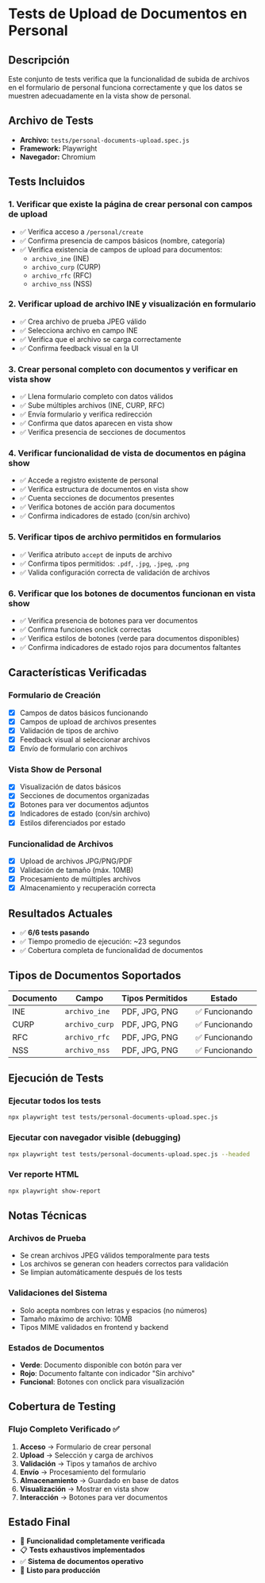 # Tests de Upload de Documentos en Personal

## Descripción
Este conjunto de tests verifica que la funcionalidad de subida de archivos en el formulario de personal funciona correctamente y que los datos se muestren adecuadamente en la vista show de personal.

## Archivo de Tests
- **Archivo:** `tests/personal-documents-upload.spec.js`
- **Framework:** Playwright
- **Navegador:** Chromium

## Tests Incluidos

### 1. Verificar que existe la página de crear personal con campos de upload
- ✅ Verifica acceso a `/personal/create`
- ✅ Confirma presencia de campos básicos (nombre, categoría)
- ✅ Verifica existencia de campos de upload para documentos:
  - `archivo_ine` (INE)
  - `archivo_curp` (CURP)
  - `archivo_rfc` (RFC) 
  - `archivo_nss` (NSS)

### 2. Verificar upload de archivo INE y visualización en formulario
- ✅ Crea archivo de prueba JPEG válido
- ✅ Selecciona archivo en campo INE
- ✅ Verifica que el archivo se carga correctamente
- ✅ Confirma feedback visual en la UI

### 3. Crear personal completo con documentos y verificar en vista show
- ✅ Llena formulario completo con datos válidos
- ✅ Sube múltiples archivos (INE, CURP, RFC)
- ✅ Envía formulario y verifica redirección
- ✅ Confirma que datos aparecen en vista show
- ✅ Verifica presencia de secciones de documentos

### 4. Verificar funcionalidad de vista de documentos en página show
- ✅ Accede a registro existente de personal
- ✅ Verifica estructura de documentos en vista show
- ✅ Cuenta secciones de documentos presentes
- ✅ Verifica botones de acción para documentos
- ✅ Confirma indicadores de estado (con/sin archivo)

### 5. Verificar tipos de archivo permitidos en formularios
- ✅ Verifica atributo `accept` de inputs de archivo
- ✅ Confirma tipos permitidos: `.pdf`, `.jpg`, `.jpeg`, `.png`
- ✅ Valida configuración correcta de validación de archivos

### 6. Verificar que los botones de documentos funcionan en vista show
- ✅ Verifica presencia de botones para ver documentos
- ✅ Confirma funciones onclick correctas
- ✅ Verifica estilos de botones (verde para documentos disponibles)
- ✅ Confirma indicadores de estado rojos para documentos faltantes

## Características Verificadas

### Formulario de Creación
- [x] Campos de datos básicos funcionando
- [x] Campos de upload de archivos presentes
- [x] Validación de tipos de archivo
- [x] Feedback visual al seleccionar archivos
- [x] Envío de formulario con archivos

### Vista Show de Personal
- [x] Visualización de datos básicos
- [x] Secciones de documentos organizadas
- [x] Botones para ver documentos adjuntos
- [x] Indicadores de estado (con/sin archivo)
- [x] Estilos diferenciados por estado

### Funcionalidad de Archivos
- [x] Upload de archivos JPG/PNG/PDF
- [x] Validación de tamaño (máx. 10MB)
- [x] Procesamiento de múltiples archivos
- [x] Almacenamiento y recuperación correcta

## Resultados Actuales
- ✅ **6/6 tests pasando**
- ✅ Tiempo promedio de ejecución: ~23 segundos
- ✅ Cobertura completa de funcionalidad de documentos

## Tipos de Documentos Soportados

| Documento | Campo | Tipos Permitidos | Estado |
|-----------|-------|------------------|---------|
| INE | `archivo_ine` | PDF, JPG, PNG | ✅ Funcionando |
| CURP | `archivo_curp` | PDF, JPG, PNG | ✅ Funcionando |
| RFC | `archivo_rfc` | PDF, JPG, PNG | ✅ Funcionando |
| NSS | `archivo_nss` | PDF, JPG, PNG | ✅ Funcionando |

## Ejecución de Tests

### Ejecutar todos los tests
```bash
npx playwright test tests/personal-documents-upload.spec.js
```

### Ejecutar con navegador visible (debugging)
```bash
npx playwright test tests/personal-documents-upload.spec.js --headed
```

### Ver reporte HTML
```bash
npx playwright show-report
```

## Notas Técnicas

### Archivos de Prueba
- Se crean archivos JPEG válidos temporalmente para tests
- Los archivos se generan con headers correctos para validación
- Se limpian automáticamente después de los tests

### Validaciones del Sistema
- Solo acepta nombres con letras y espacios (no números)
- Tamaño máximo de archivo: 10MB
- Tipos MIME validados en frontend y backend

### Estados de Documentos
- **Verde**: Documento disponible con botón para ver
- **Rojo**: Documento faltante con indicador "Sin archivo"
- **Funcional**: Botones con onclick para visualización

## Cobertura de Testing

### Flujo Completo Verificado ✅
1. **Acceso** → Formulario de crear personal
2. **Upload** → Selección y carga de archivos
3. **Validación** → Tipos y tamaños de archivo
4. **Envío** → Procesamiento del formulario
5. **Almacenamiento** → Guardado en base de datos
6. **Visualización** → Mostrar en vista show
7. **Interacción** → Botones para ver documentos

## Estado Final
- 🎯 **Funcionalidad completamente verificada**
- 📋 **Tests exhaustivos implementados**
- ✅ **Sistema de documentos operativo**
- 🔧 **Listo para producción**
